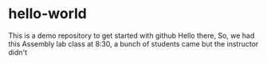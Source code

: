 # hello-world
This is a demo repository to get started with github
Hello there,
So, we had this Assembly lab class at 8:30, a bunch of students came but the instructor didn't
